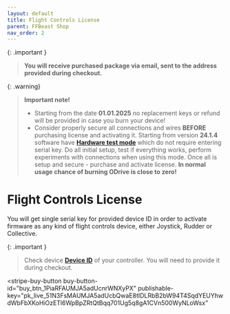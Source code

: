```yaml
---
layout: default
title: Flight Controls License
parent: FFBeast Shop
nav_order: 2
---
```


{: .important }
> **You will receive purchased package via email, sent to the address provided during checkout.**

{: .warning}
> **Important note!**
>
>- Starting from the date **01.01.2025** no replacement keys or refund will be provided in case you burn your device!
>- Consider properly secure all connections and wires **BEFORE** purchasing license and activating it. 
>Starting from version **24.1.4** software have [**Hardware test mode**](ffbeast_setup_license.html#hardware-test-mode-flight-controls-only) which do not require entering serial key. Do all initial setup, 
>test if everything works, perform experiments with connections when using this mode. Once all is setup and secure -
>purchase and activate license. **In normal usage chance of burning ODrive is close to zero!**  

# Flight Controls License

You will get single serial key for provided device ID in order to activate firmware as any kind of flight controls device, either Joystick, Rudder or Collective.

{: .important }
> Check device [**Device ID**](ffbeast_setup_license.html) of your controller. You will need to provide it during checkout.

<script async
  src="https://js.stripe.com/v3/buy-button.js">
</script>

<stripe-buy-button
buy-button-id="buy_btn_1PiaRFAUMJA5adUcnrWNXyPX"
publishable-key="pk_live_51N3FsMAUMJA5adUcbQwaE8tIDLRbB2bW94T4SqdYEUYhwdWbFbXKoHiOzETl6WpBpZRtQtBqq701Ug5q8gA1CVn500WyNLoWsx"
></stripe-buy-button>
